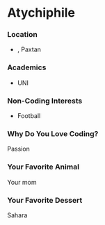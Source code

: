 # Atychiphile

### Location
- , Paxtan

### Academics
- UNI

### Non-Coding Interests 
- Football

### Why Do You Love Coding?
Passion

### Your Favorite Animal
Your mom

### Your Favorite Dessert
Sahara